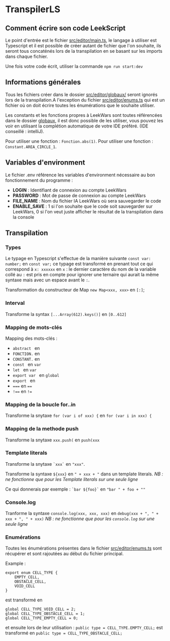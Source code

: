 # TranspilerLS
## Comment écrire son code LeekScript
Le point d'entrée est le fichier [src/editor/main.ts](https://github.com/yanisr49/TranspilerLS/blob/master/src/editor/main.ts), 
le langage à utiliser est Typescript et il est possible de créer autant de fichier que l'on souhaite, ils seront tous 
concaténés lors de la transpilation en se basant sur les imports dans chaque fichier.

Une fois votre code écrit, utiliser la commande `npm run start:dev`

## Informations générales
Tous les fichiers créer dans le dossier [src/editor/globaux/](https://github.com/yanisr49/TranspilerLS/tree/master/src/editor/globaux) 
seront ignorés lors de la transpilation.A l'exception du fichier 
[src/editor/enums.ts](https://github.com/yanisr49/TranspilerLS/blob/master/src/editor/globaux/enums.ts) qui est un fichier 
où on doit écrire toutes les énumérations que le souhaite utiliser.

Les constants et les fonctions propres à LeekWars sont toutes référencées dans le dossier 
[globaux](https://github.com/yanisr49/TranspilerLS/tree/master/src/editor/globaux), il est donc possible de les 
utiliser, vous pouvez les voir en utilisant la complétion automatique de votre IDE préféré. (IDE conseillé : intelliJ).

Pour utiliser une fonction : `Fonction.abs(1)`.
Pour utiliser une fonction : `Constant.AREA_CIRCLE_1`.


## Variables d'environment
Le fichier .env référence les variables d'environment nécessaire au bon fonctionnement du programme :
 - **LOGIN** : Identifiant de connexion au compte LeekWars
 - **PASSWORD** : Mot de passe de connexion au compte LeekWars
 - **FILE_NAME** : Nom du fichier IA LeekWars où sera sauvegarder le code
 - **ENABLE_SAVE** : 1 si l'on souhaite que le code soit sauvegarder sur LeekWars, 0 si l'on veut juste afficher le résultat
de la transpilation dans la console

## Transpilation
### Types
Le typage en Typescript s'effectue de la manière suivante `const var: number;` en `const var;` ce typage est transformé en prenant 
tout ce qui correspond à `x: xxxxxx` en `x` : le dernier caractère du nom de la variable collé au `:` est pris en compte pour
ignorer une ternaire qui aurait la même syntaxe mais avec un espace avant le `:`.

Transformation du constructeur de Map `new Map<xxx, xxx>` en `[:]`;

### Interval
Transforme la syntax `[...Array(612).keys()]` en `[0..612]`

### Mapping de mots-clés
Mapping des mots-clés :
 - `abstract ` en ` `
 - `FONCTION.` en ` `
 - `CONSTANT.` en ` `
 - `const ` en `var `
 - `let ` en `var `
 - `export var ` en `global `
 - `export ` en ` `
 - `===` en `==`
 - `!==` en `!=`

### Mapping de la boucle for..in
Transforme la snytaxe `for (var i of xxx) {` en `for (var i in xxx) {`

### Mapping de la methode push
Transforme la snytaxe `xxx.push(` en `push(xxx`

### Template literals
Transforme la snytaxe `` `xxx` `` en ` "xxx" `.

Transforme la syntaxe `${xxx}` en `" + xxx + "` dans un template literals.
*NB : ne fonctionne que pour les Template literals sur une seule ligne*

Ce qui donnerais par exemple : `` `bar ${foo}` `` en `"bar " + foo + ""`

### Console.log
Tranforme la syntaxe `console.log(xxx, xxx, xxx)` en `debug(xxx + ", " + xxx + ", " + xxx)`
*NB : ne fonctionne que pour les `console.log` sur une seule ligne*

### Enumérations
Toutes les énumérations présentes dans le fichier [src/editor/enums.ts](https://github.com/yanisr49/TranspilerLS/blob/master/src/editor/globaux/enums.ts)
sont récupérer et sont rajoutées au début du fichier principal. 

Example : 
```
export enum CELL_TYPE {
    EMPTY_CELL,
    OBSTACLE_CELL,
    VOID_CELL
}
```
est transformé en 
```
global CELL_TYPE_VOID_CELL = 2;
global CELL_TYPE_OBSTACLE_CELL = 1;
global CELL_TYPE_EMPTY_CELL = 0;
```

et ensuite lors de leur utilisation : `public type = CELL_TYPE.EMPTY_CELL;` est transformé en `public type = CELL_TYPE_OBSTACLE_CELL;`
